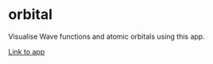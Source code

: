 # orbital
Visualise Wave functions and atomic orbitals using this app.

[Link to app](https://quantum-orbital.herokuapp.com/)
